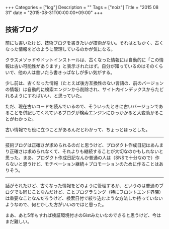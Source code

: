 +++
Categories = ["log"]
Description = ""
Tags = ["noiz"]
Title = "2015 08 31"
date = "2015-08-31T00:00:00+09:00"
+++

## 技術ブログ
前にも書いたけど、技術ブログを書きたいが技術がない。それはともかく、古くなった情報をどのように管理しているのかが気になる。

クラスメソッドやドットインストールは、古くなった情報には自動的に「この情報は古い可能性があります」と表示されたはず。自分が知っているのはそのくらいで、他の人は書いたら書きっぱなしが多い気がする。

少し前は、古くなった情報（たとえば後方互換性のない言語の、前のバージョンの情報）は自動的に検索エンジンから削除され、サイト内インデックスからたどれるようにすればいい、と思っていた。

ただ、現在古いコードを読んでいるので、そういったときに古いバージョンであることを併記してくれているブログが検索エンジンにひっかかると大変助かることがわかった。

古い情報でも役に立つことがあるんだとわかって、ちょっとほっとした。

----

技術ブログは正確さが求められるのだと思うけど、プロダクト作成日記はあんまり正確さは求められなくて、それよりも継続することが大切なのかもしれないと思った。まあ、プロダクト作成日記なんか普通の人は（SNSで十分なので）作らないと思うけど、モチベーション継続＋プロモーションのために作ることはありそう。

----

話がそれたけど、古くなった情報をどのように管理するか、というのは普通のブログでも同じことなんだけど、ことプログラミング（特にフロントエンド界隈）は重要なことなんだろうけど、検索日付で絞り込むような方法しか持っていないようなので、何とかした方がいいのではと思った。

まあ、あと5年もすれば検証環境付きのGistみたいなのできると思うけど、今はまだ難しい。